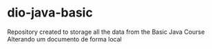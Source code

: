 # dio-java-basic
Repository created to storage all the data from the Basic Java Course
Alterando um documento de forma local
